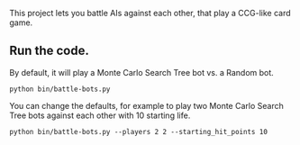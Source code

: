 This project lets you battle AIs against each other, that play a CCG-like card game.

## Run the code.

By default, it will play a Monte Carlo Search Tree bot vs. a Random bot.

```
python bin/battle-bots.py
```

You can change the defaults, for example to play two Monte Carlo Search Tree bots against each other with 10 starting life.

```
python bin/battle-bots.py --players 2 2 --starting_hit_points 10
```



